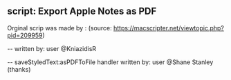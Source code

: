 ## script: Export Apple Notes as PDF

Orginal scrip was made by : (source: https://macscripter.net/viewtopic.php?pid=209959)

-- written by: user @KniazidisR

-- saveStyledText:asPDFToFile handler written by: user @Shane Stanley (thanks)
